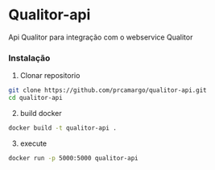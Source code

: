 # Qualitor-api
Api Qualitor para integração com o webservice Qualitor

### Instalação

1. Clonar repositorio

```bash
git clone https://github.com/prcamargo/qualitor-api.git
cd qualitor-api
```

2. build docker
```bash
docker build -t qualitor-api .
```

3. execute
```bash 
docker run -p 5000:5000 qualitor-api
```